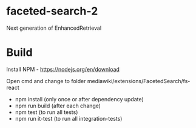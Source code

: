 # faceted-search-2
Next generation of EnhancedRetrieval

# Build

Install NPM - https://nodejs.org/en/download

Open cmd and change to folder mediawiki/extensions/FacetedSearch/fs-react
* npm install       (only once or after dependency update)
* npm run build     (after each change)
* npm test          (to run all tests)
* npm run it-test   (to run all integration-tests)